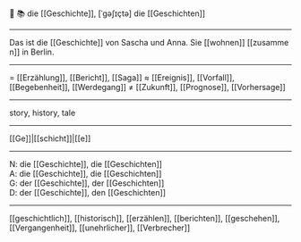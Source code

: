 🔴 📚 die [[Geschichte]], [ˈɡəʃɪçtə]
die [[Geschichten]]

---
Das ist die [[Geschichte]] von Sascha und Anna. Sie [[wohnen]] [[zusammen]] in Berlin.  

---
= [[Erzählung]], [[Bericht]], [[Saga]]
≈ [[Ereignis]], [[Vorfall]], [[Begebenheit]], [[Werdegang]]
≠ [[Zukunft]], [[Prognose]], [[Vorhersage]]

---
story, history, tale

---
[[Ge]]|[[schicht]]|[[e]]

---
N: die [[Geschichte]], die [[Geschichten]]  
A: die [[Geschichte]], die [[Geschichten]]  
G: der [[Geschichte]], der [[Geschichten]]  
D: der [[Geschichte]], den [[Geschichten]]  

---
[[geschichtlich]], [[historisch]], [[erzählen]], [[berichten]], [[geschehen]], [[Vergangenheit]], [[unehrlicher]], [[Verbrecher]]